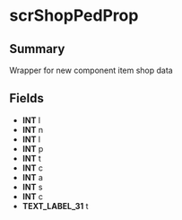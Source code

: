 # scrShopPedProp

## Summary
Wrapper for new component item shop data

## Fields
* **INT** l
* **INT** n
* **INT** l
* **INT** p
* **INT** t
* **INT** c
* **INT** a
* **INT** s
* **INT** c
* **TEXT_LABEL_31** t